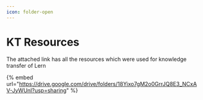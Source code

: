```yaml
---
icon: folder-open
---
```


# KT Resources

The attached link has all the resources which were used for knowledge transfer of Lern



{% embed url="https://drive.google.com/drive/folders/18Yixo7gM2o0GrrJQ8E3_NCxAV-JyWUnl?usp=sharing" %}
